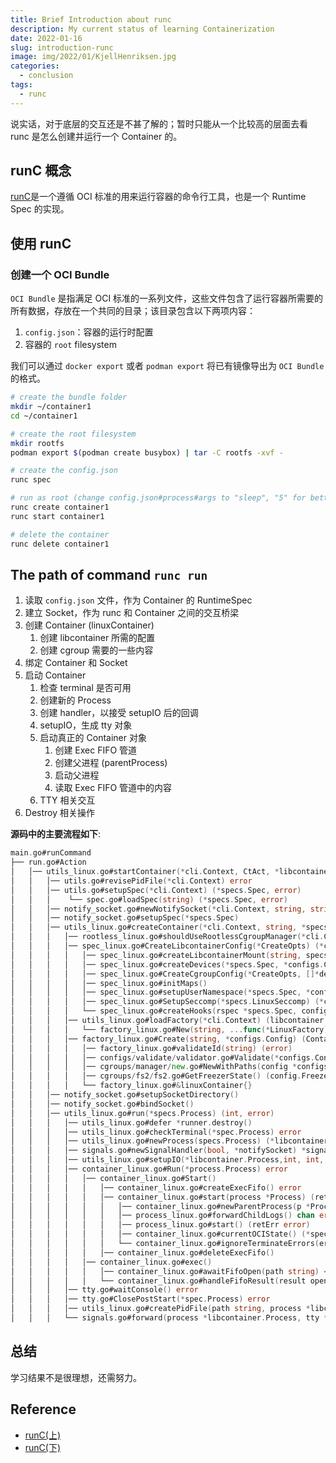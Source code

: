 ```yaml
---
title: Brief Introduction about runc
description: My current status of learning Containerization
date: 2022-01-16
slug: introduction-runc
image: img/2022/01/KjellHenriksen.jpg
categories:
  - conclusion
tags:
  - runc
---
```


说实话，对于底层的交互还是不甚了解的；暂时只能从一个比较高的层面去看 runc 是怎么创建并运行一个 Container 的。

## runC 概念

[runC](https://github.com/opencontainers/runc)是一个遵循 OCI 标准的用来运行容器的命令行工具，也是一个 Runtime Spec 的实现。

## 使用 runC

### 创建一个 OCI Bundle

`OCI Bundle` 是指满足 OCI 标准的一系列文件，这些文件包含了运行容器所需要的所有数据，存放在一个共同的目录；该目录包含以下两项内容：

1. `config.json`：容器的运行时配置
2. 容器的 `root` filesystem

我们可以通过 `docker export` 或者 `podman export` 将已有镜像导出为 `OCI Bundle` 的格式。

```sh
# create the bundle folder
mkdir ~/container1
cd ~/container1

# create the root filesystem
mkdir rootfs
podman export $(podman create busybox) | tar -C rootfs -xvf -

# create the config.json
runc spec

# run as root (change config.json#process#args to "sleep", "5" for better interact)
runc create container1
runc start container1

# delete the container
runc delete container1
```

## The path of command `runc run`

1. 读取 `config.json` 文件，作为 Container 的 RuntimeSpec
2. 建立 Socket，作为 runc 和 Container 之间的交互桥梁
3. 创建 Container (linuxContainer)
   1. 创建 libcontainer 所需的配置
   2. 创建 cgroup 需要的一些内容
4. 绑定 Container 和 Socket
5. 启动 Container
   1. 检查 terminal 是否可用
   2. 创建新的 Process
   3. 创建 handler，以接受 setupIO 后的回调
   4. setupIO，生成 tty 对象
   5. 启动真正的 Container 对象
      1. 创建 Exec FIFO 管道
      2. 创建父进程 (parentProcess)
      3. 启动父进程
      4. 读取 Exec FIFO 管道中的内容
   6. TTY 相关交互
6. Destroy 相关操作

**源码中的主要流程如下**:

```go
main.go#runCommand
├── run.go#Action
│   │── utils_linux.go#startContainer(*cli.Context, CtAct, *libcontainer.CriuOpts) (int, error)
│   │   │── utils.go#revisePidFile(*cli.Context) error
│   │   │── utils.go#setupSpec(*cli.Context) (*specs.Spec, error)
│   │   │    └── spec.go#loadSpec(string) (*specs.Spec, error)
│   │   │── notify_socket.go#newNotifySocket(*cli.Context, string, string) *notifySocket
│   │   │── notify_socket.go#setupSpec(*specs.Spec)
│   │   │── utils_linux.go#createContainer(*cli.Context, string, *specs.Spec) (libcontainer.Container, error)
│   │   │   │── rootless_linux.go#shouldUseRootlessCgroupManager(*cli.Context) (bool, error)
│   │   │   │── spec_linux.go#CreateLibcontainerConfig(*CreateOpts) (*configs.Config, error)
│   │   │   │   │── spec_linux.go#createLibcontainerMount(string, specs.Mount) (*configs.Mount, error)
│   │   │   │   │── spec_linux.go#createDevices(*specs.Spec, *configs.Config) ([]*devices.Device, error)
│   │   │   │   │── spec_linux.go#CreateCgroupConfig(*CreateOpts, []*devices.Device) (*configs.Cgroup, error)
│   │   │   │   │── spec_linux.go#initMaps()
│   │   │   │   │── spec_linux.go#setupUserNamespace(*specs.Spec, *configs.Config) error
│   │   │   │   │── spec_linux.go#SetupSeccomp(*specs.LinuxSeccomp) (*configs.Seccomp, error)
│   │   │   │   └── spec_linux.go#createHooks(rspec *specs.Spec, config *configs.Config)
│   │   │   │── utils_linux.go#loadFactory(*cli.Context) (libcontainer.Factory, error)
│   │   │   │   └── factory_linux.go#New(string, ...func(*LinuxFactory) error) (Factory, error)
│   │   │   │── factory_linux.go#Create(string, *configs.Config) (Container, error)
│   │   │   │   │── factory_linux.go#validateId(string) (error)
│   │   │   │   │── configs/validate/validator.go#Validate(*configs.Config) (error)
│   │   │   │   │── cgroups/manager/new.go#NewWithPaths(config *configs.Cgroup, paths map[string]string) (cgroups.Manager, error)
│   │   │   │   │── cgroups/fs2/fs2.go#GetFreezerState() (config.FreezerState, error)
│   │   │   │   └── factory_linux.go#&linuxContainer{}
│   │   │── notify_socket.go#setupSocketDirectory()
│   │   │── notify_socket.go#bindSocket()
│   │   │── utils_linux.go#run(*specs.Process) (int, error)
│   │   │   │── utils_linux.go#defer *runner.destroy()
│   │   │   │── utils_linux.go#checkTerminal(*spec.Process) error
│   │   │   │── utils_linux.go#newProcess(specs.Process) (*libcontainer.Process, error)
│   │   │   │── signals.go#newSignalHandler(bool, *notifySocket) *signalHandler
│   │   │   │── utils_linux.go#setupIO(*libcontainer.Process,int, int, bool, bool, string) (*tty, error)
│   │   │   │── container_linux.go#Run(*process.Process) error
│   │   │   │   │── container_linux.go#Start()
│   │   │   │   │   │── container_linux.go#createExecFifo() error
│   │   │   │   │   │── container_linux.go#start(process *Process) (retErr error)
│   │   │   │   │   │   │── container_linux.go#newParentProcess(p *Process) (parentProcess, error)
│   │   │   │   │   │   │── process_linux.go#forwardChildLogs() chan error
│   │   │   │   │   │   │── process_linux.go#start() (retErr error)
│   │   │   │   │   │   │── container_linux.go#currentOCIState() (*specs.State, error)
│   │   │   │   │   │   └── container_linux.go#ignoreTerminateErrors(err error) error
│   │   │   │   │   │── container_linux.go#deleteExecFifo()
│   │   │   │   │── container_linux.go#exec()
│   │   │   │   │   │── container_linux.go#awaitFifoOpen(path string) <-chan openResult
│   │   │   │   │   └── container_linux.go#handleFifoResult(result openResult) error
│   │   │   │── tty.go#waitConsole() error
│   │   │   │── tty.go#ClosePostStart(*spec.Process) error
│   │   │   │── utils_linux.go#createPidFile(path string, process *libcontainer.Process) error
│   │   │   └── signals.go#forward(process *libcontainer.Process, tty *tty, detach bool) (int, error)
```

## 总结

学习结果不是很理想，还需努力。

## Reference

- [runC(上)](https://switch-router.gitee.io/blog/runc-1/)
- [runC(下)](https://switch-router.gitee.io/blog/runc-2/)
